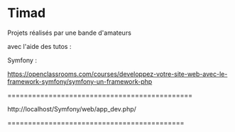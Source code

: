 # Timad

Projets réalisés par une bande d'amateurs

avec l'aide des tutos :

Symfony :

https://openclassrooms.com/courses/developpez-votre-site-web-avec-le-framework-symfony/symfony-un-framework-php


=============================================

http://localhost/Symfony/web/app_dev.php/

===========================================
